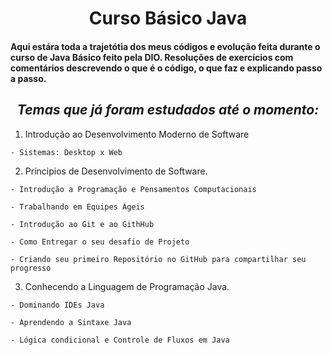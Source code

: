 **<h1 align="center"> Curso Básico Java </h1>**
<h4> Aqui estára toda a trajetótia dos meus códigos e evolução feita durante o curso de Java Básico feito pela DIO.
Resoluções de exercícios com comentários descrevendo o que é o código, o que faz e explicando passo a passo. <h4>
  
*<h2 align="center"> Temas que já foram estudados até o momento: </h2>*
  
  1. Introdução ao Desenvolvimento Moderno de Software

    - Sistemas: Desktop x Web
  
  2. Príncipios de Desenvolvimento de Software.

    - Introdução a Programação e Pensamentos Computacionais

    - Trabalhando em Equipes Ágeis
 
    - Introdução ao Git e ao GithHub

    - Como Entregar o seu desafio de Projeto

    - Criando seu primeiro Repositório no GitHub para compartilhar seu progresso 

  3. Conhecendo a Linguagem de Programação Java.

    - Dominando IDEs Java

    - Aprendendo a Sintaxe Java

    - Lógica condicional e Controle de Fluxos em Java

  
